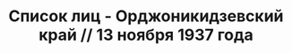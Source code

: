 ---
title: Список лиц - Орджоникидзевский край // 13 ноября 1937 года
description: РГАСПИ, ф.17, оп.171, дело 412, лист 171
images:
- /disk/pictures/v04/17-171-412-171.jpg
- /disk/pictures/v04/17-171-412-172.jpg
- /disk/pictures/v04/17-171-412-173.jpg
- /disk/pictures/v04/17-171-412-174.jpg
- /disk/pictures/v04/17-171-412-175.jpg
- /disk/pictures/v04/17-171-412-176.jpg
---